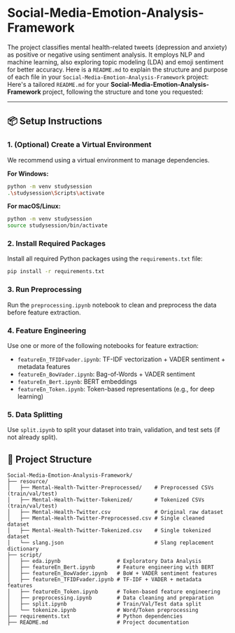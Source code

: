 # Social-Media-Emotion-Analysis-Framework
The project classifies mental health-related tweets (depression and anxiety) as positive or negative using sentiment analysis. It employs NLP and machine learning, also exploring topic modeling (LDA) and emoji sentiment for better accuracy.
Here is a `README.md` to explain the structure and purpose of each file in your `Social-Media-Emotion-Analysis-Framework` project:
Here's a tailored `README.md` for your **Social-Media-Emotion-Analysis-Framework** project, following the structure and tone you requested:

---

## 📦 Setup Instructions

### 1. (Optional) Create a Virtual Environment

We recommend using a virtual environment to manage dependencies.

**For Windows:**

```bash
python -m venv studysession
.\studysession\Scripts\activate
```

**For macOS/Linux:**

```bash
python -m venv studysession
source studysession/bin/activate
```

### 2. Install Required Packages

Install all required Python packages using the `requirements.txt` file:

```bash
pip install -r requirements.txt
```

### 3. Run Preprocessing

Run the `preprocessing.ipynb` notebook to clean and preprocess the data before feature extraction.

### 4. Feature Engineering

Use one or more of the following notebooks for feature extraction:

* `featureEn_TFIDFvader.ipynb`: TF-IDF vectorization + VADER sentiment + metadata features
* `featureEn_BowVader.ipynb`: Bag-of-Words + VADER sentiment
* `featureEn_Bert.ipynb`: BERT embeddings
* `featureEn_Token.ipynb`: Token-based representations (e.g., for deep learning)

### 5. Data Splitting

Use `split.ipynb` to split your dataset into train, validation, and test sets (if not already split).

## 📁 Project Structure

```text
Social-Media-Emotion-Analysis-Framework/
├── resource/
│   ├── Mental-Health-Twitter-Preprocessed/    # Preprocessed CSVs (train/val/test)
│   ├── Mental-Health-Twitter-Tokenized/       # Tokenized CSVs (train/val/test)
│   ├── Mental-Health-Twitter.csv              # Original raw dataset
│   ├── Mental-Health-Twitter-Preprocessed.csv # Single cleaned dataset
│   ├── Mental-Health-Twitter-Tokenized.csv    # Single tokenized dataset
│   └── slang.json                             # Slang replacement dictionary
├── script/
│   ├── eda.ipynb                  # Exploratory Data Analysis
│   ├── featureEn_Bert.ipynb       # Feature engineering with BERT
│   ├── featureEn_BowVader.ipynb   # BoW + VADER sentiment features
│   ├── featureEn_TFIDFvader.ipynb # TF-IDF + VADER + metadata features
│   ├── featureEn_Token.ipynb      # Token-based feature engineering
│   ├── preprocessing.ipynb        # Data cleaning and preparation
│   ├── split.ipynb                # Train/Val/Test data split
│   └── tokenize.ipynb             # Word/Token preprocessing
├── requirements.txt               # Python dependencies
├── README.md                      # Project documentation
```
